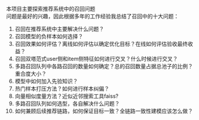 本项目主要探索推荐系统中的召回问题  
问题是最好的兴趣，因此根据多年的工作经验我总结了召回中的十大问题：
1. 召回在推荐系统中主要解决什么问题？
2. 召回模型的负样本如何选择？
3. 召回效果如何评估？离线如何评估以确定优化目标？在线如何评估验收最终收益？
4. 召回双塔范式user侧和item侧特征如何进行交叉？什么时候进行交叉？
5. 多路召回队列中各路召回的数量如何确定？总的召回数量占据总池子的比例？重合度大小？
6. 模型中如何加入先验知识？
7. 热门样本打压方法？如何进行样本纠偏？
8. 向量相似度量方法？近似近邻搜索工具faiss?
9. 多路召回队列如何选型，各自解决什么问题？ 
10. 如何兼顾后续推荐链路，如何保证目标一致？全链路一致性建模应该怎么做？
